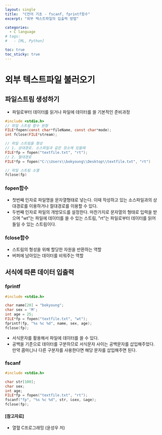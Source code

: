 ```yaml
---
layout: single
title:  "C언어 기초 - fscanf, fprintf함수"
excerpt: "외부 텍스트파일의 입출력 방법"

categories:
  - C language
# tags:
#   - [ML, Python]

toc: true
toc_sticky: true
---
```


# 외부 텍스트파일 불러오기
## 파일스트림 생성하기
- 파일로부터 데이터를 읽거나 파일에 데이터를 쓸 기본적인 준비과정

``` c
#include <stdio.h>
// 파일 스트림 함수 원형
FILE*fopen(const char*fileName, const char*mode);
int fclose(FILE*stream);

// 파일 스트림을 형성
// 1. 상대경로. 소스파일과 같은 장소에 있을때
FILE*fp = fopen("textfile.txt", "rt");
// 2. 절대경로
FILE*fp = fopen("C:\\Users\\bokyoung\\Desktop\\textfile.txt", "rt")

// 파일 스트림 소멸
fclose(fp)
```

### fopen함수
- 첫번째 인자로 파일명을 문자열형태로 넣는다. 이때 작성하고 있는 소스파일과의 상대경로를 이용하거나 절대경로를 이용할 수 있다.
- 두번째 인자로 파일의 개방모드를 설정한다. 마찬가지로 문자열의 형태로 입력을 받으며 "wt"는 파일에 데이터를 쓸 수 있는 스트림, "rt"는 파일로부터 데이터를 읽어들일 수 있는 스트림이다.

### fclose함수
- 스트림의 형성을 위해 할당한 자원을 반환하는 역할
- 버퍼에 남아있는 데이터를 비워주는 역할

## 서식에 따른 데이터 입출력
### fprintf

``` c
#include <stdio.h>

char name[20] = "bokyoung";
char sex = 'M';
int age = 25;
FILE*fp = fopen("textfile.txt", "wt");
fprintf(fp, "%s %c %d", name, sex, age);
fclose(fp);
```

- 서식문자를 활용해서 파일에 데이터를 쓸 수 있다. 
- 공백을 기준으로 데이터를 구분하므로 서식문자 사이는 공백문자를 삽입해주었다. 만약 콤마(,)나 다른 구분자를 사용한다면 해당 문자를 삽입해주면 된다.

### fscanf

```c
#include <stdio.h>

char str[100];
char sex;
int age;
FILE*fp = fopen("textfile.txt", "rt");
fscanf("fp", "%s %c %d", str, &sex, &age);
fclose(fp);
```

#### [참고자료]
- 열혈 C프로그래밍 (윤성우 저)
